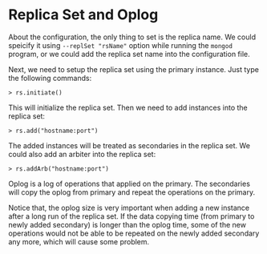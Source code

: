 # Replica Set and Oplog

About the configuration, the only thing to set is the replica name. We could speicify it using `--replSet "rsName"` option while running the `mongod` program, or we could add the replica set name into the configuration file.

Next, we need to setup the replica set using the primary instance. Just type the following commands:

  ```shell
> rs.initiate()
  ```

This will initialize the replica set. Then we need to add instances into the replica set:

  ```shell
> rs.add("hostname:port")
  ```

The added instances will be treated as secondaries in the replica set. We could also add an arbiter into the replica set:

  ```shell
> rs.addArb("hostname:port")
  ```

Oplog is a log of operations that applied on the primary. The secondaries will copy the oplog from primary and repeat the operations on the primary.

Notice that, the oplog size is very important when adding a new instance after a long run of the replica set. If the data copying time (from primary to newly added secondary) is longer than the oplog time, some of the new operations would not be able to be repeated on the newly added secondary any more, which will cause some problem.
